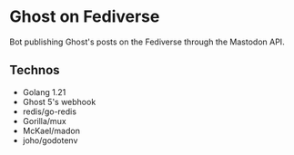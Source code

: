 # Ghost on Fediverse

Bot publishing Ghost's posts on the Fediverse through the Mastodon API.

## Technos

- Golang 1.21
- Ghost 5's webhook
- redis/go-redis
- Gorilla/mux
- McKael/madon
- joho/godotenv